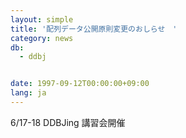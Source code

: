 ```yaml
---
layout: simple
title: '配列データ公開原則変更のおしらせ　'
category: news
db:
  - ddbj


date: 1997-09-12T00:00:00+09:00
lang: ja
---
```


6/17-18 DDBJing 講習会開催　
